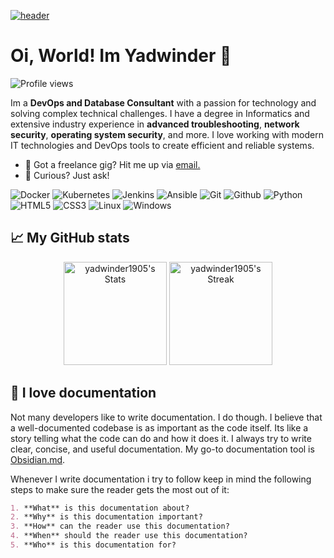 [![header](./banner.png)](https://aar.one)

# Oi, World! Im Yadwinder 👋

![Profile views](https://komarev.com/ghpvc/?username=yadwinder1905&label=Profile%20views&color=60598F&style=flat)

<div class="github-introduction">

Im a **DevOps and Database Consultant** with a passion for technology and solving complex technical challenges. I have a degree in Informatics and extensive industry experience in **advanced troubleshooting**, **network security**, **operating system security**, and more. I love working with modern IT technologies and DevOps tools to create efficient and reliable systems.

</div>

- 💼 Got a freelance gig? Hit me up via <a href="mailto:Yadwindersingh371@gmail.com">email.</a>
- 💬 Curious? Just ask!

<div class="badges-intro">

![Docker](https://img.shields.io/badge/-Docker-000000?style=flat&logo=docker&logoColor=#2496ED)
![Kubernetes](https://img.shields.io/badge/-Kubernetes-000000?style=flat&logo=kubernetes&logoColor=#326CE5)
![Jenkins](https://img.shields.io/badge/-Jenkins-000000?style=flat&logo=jenkins&logoColor=#D24939)
![Ansible](https://img.shields.io/badge/-Ansible-000000?style=flat&logo=ansible&logoColor=#EE0000)
![Git](https://img.shields.io/badge/-Git-000000?style=flat&logo=git&logoColor=#F05032)
![Github](https://img.shields.io/badge/-Github-000000?style=flat&logo=github&logoColor=#181717)
![Python](https://img.shields.io/badge/-Python-000000?style=flat&logo=python&logoColor=#3776AB)
![HTML5](https://img.shields.io/badge/-HTML5-000000?style=flat&logo=html5&logoColor=#E34F26)
![CSS3](https://img.shields.io/badge/-CSS3-000000?style=flat&logo=css3&logoColor=#1572B6)
![Linux](https://img.shields.io/badge/-Linux-000000?style=flat&logo=linux&logoColor=#FCC624)
![Windows](https://img.shields.io/badge/-Windows-000000?style=flat&logo=windows&logoColor=#0078D6)

</div>

## 📈 My GitHub stats

<div class="badges-githubstats">
  <p align="center">
    <img src="https://github-readme-stats.vercel.app/api?username=yadwinder1905&theme=tokyonight&show_icons=true&hide_border=true&count_private=true" alt="yadwinder1905's Stats" height="165">
    <img src="https://github-readme-streak-stats.herokuapp.com/?user=yadwinder1905&theme=tokyonight&hide_border=true" alt="yadwinder1905's Streak" height="165">
  </p>
</div>

## 📃 I love documentation

Not many developers like to write documentation. I do though. I believe that a well-documented codebase is as important as the code itself. Its like a story telling what the code can do and how it does it. I always try to write clear, concise, and useful documentation. My go-to documentation tool is <a href="https://obsidian.md/" target="_blank">Obsidian.md</a>.

Whenever I write documentation i try to follow keep in mind the following steps to make sure the reader gets the most out of it:

```markdown
1. **What** is this documentation about?
2. **Why** is this documentation important?
3. **How** can the reader use this documentation?
4. **When** should the reader use this documentation?
5. **Who** is this documentation for?

